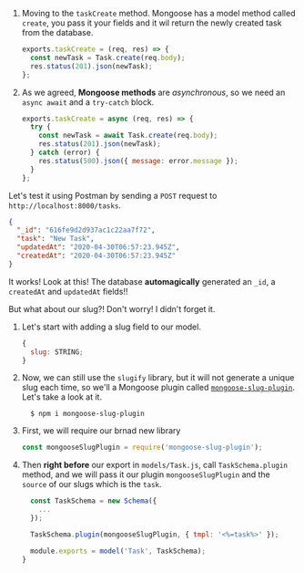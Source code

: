 1. Moving to the `taskCreate` method. Mongoose has a model method called `create`, you pass it your fields and it wil return the newly created task from the database.

   ```javascript
   exports.taskCreate = (req, res) => {
     const newTask = Task.create(req.body);
     res.status(201).json(newTask);
   };
   ```

2. As we agreed, **Mongoose methods** are _asynchronous_, so we need an `async await` and a `try-catch` block.

   ```javascript
   exports.taskCreate = async (req, res) => {
     try {
       const newTask = await Task.create(req.body);
       res.status(201).json(newTask);
     } catch (error) {
       res.status(500).json({ message: error.message });
     }
   };
   ```

Let's test it using Postman by sending a `POST` request to `http://localhost:8000/tasks`.

```json
{
  "_id": "616fe9d2d937ac1c22aa7f72",
  "task": "New Task",
  "updatedAt": "2020-04-30T06:57:23.945Z",
  "createdAt": "2020-04-30T06:57:23.945Z"
}
```

It works! Look at this! The database **automagically** generated an `_id`, a `createdAt` and `updatedAt` fields!!

But what about our slug?! Don't worry! I didn't forget it.

1. Let's start with adding a slug field to our model.

   ```javascript
   {
     slug: STRING;
   }
   ```

2. Now, we can still use the `slugify` library, but it will not generate a unique slug each time, so we'll a Mongoose plugin called [`mongoose-slug-plugin`](https://www.npmjs.com/package/mongoose-slug-plugin). Let's take a look at it.

   ```shell
     $ npm i mongoose-slug-plugin
   ```

3. First, we will require our brnad new library

   ```javascript
   const mongooseSlugPlugin = require('mongoose-slug-plugin');
   ```

4. Then **right before** our export in `models/Task.js`, call `TaskSchema.plugin` method, and we will pass it our plugin `mongooseSlugPlugin` and the `source` of our slugs which is the `task`.

   ```javascript
     const TaskSchema = new Schema({
       ...
     });

     TaskSchema.plugin(mongooseSlugPlugin, { tmpl: '<%=task%>' });

     module.exports = model('Task', TaskSchema);
   }
   ```
